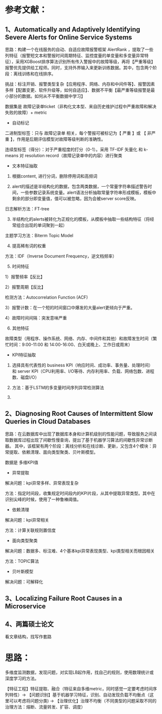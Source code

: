 # 参考文献：

## 1、Automatically and Adaptively Identifying Severe Alerts for Online Service Systems

思路：构建一个在线服务的自动、自适应故障报警框架 AlertRank ，提取了一些列特征（报警短文本和警报时间周期特征、监控度量的单变量和多变量异常特征），采用XGBoost排序算法识别所有传入警报中的故障等级，再将【严重等级】报警优先提供给工程师。同时，支持外界输入来更新训练数据。其中，包含两个阶段：离线训练和在线排序。

挑战：标注开销、报警类型复杂【应用程序、网络、内存和中间件等】、报警因素多样【配置变更、软件升级等，如何自适应】、数据不平衡【最严重等级报警是最小部分的数据。如何从不平衡数据中学习】

数据集是 故障记录单ticket（非构化文本型、来自历史维护过程中严重故障和解决失败的故障）+ metric 

* 自动标记

二进制型标签：只与 故障记录单 相关，每个警报可被标记为【 严重 】或 【 非严重 】，作用是后期评估模型对故障等级判断的准确性。 

连续型标签（得分）：对于严重程度的打分（0-1）。采用 TF-IDF 矢量化 和 k-means 对 resolution record（故障记录单中的内容）进行聚类

* 文本特征抽取

1. 根据content, 进行分词，删除停用词和高频词

2. alert的描述是半结构化的数据，包含两类数据，一个常量字符串描述警告时间，一些参数记录系统变量。alert语法分析抽取常量字符串形成模板，模板中剩余的部分即变量值，值可以被忽略，因为会被server score反映。

日志解析方法：FT-tree

3. 半结构化的alerts被转化为正规化的模板，从模板中抽取一些结构特征（将经常组合出现的单词聚到一起）

主题学习方法：Biterm Topic Model

4. 提高稀有词的权重

方法：IDF（Inverse Document Frequency，逆文档频率）

5. 时间特征

1）报警频率【反比】

2）报警周期【反比】

检测方法：Autocorrelation Function (ACF)

3）报警计数：在一个短的时间窗口中爆发的大量alert更倾向于严重。

4）故障时间间隔：突发意味严重

6. 其他特征 

故障类型（用程序、操作系统、网络、内存、中间件和其他）和故障发生时间（繁忙时间：9:00-11:00 和 14:00-16:00、白天或晚上、工作日或周末）

* KPI特征抽取

1. 选择具有代表性的 business KPI（响应时间、成功率、事务量、处理时间）和 server KPI（CPU利用率、I/O等待、内存利用率、负载、网络包数、进程数、磁盘I/O）

2. 方法：基于LSTM的多变量时间序列异常检测算法

3. 

## 2、Diagnosing Root Causes of Intermittent Slow Queries in Cloud Databases

思路：在云数据库中出现了数据库本身和计算机级别的性能问题，导致服务之间读取数据库过程出现了间歇性慢查询，提出了基于机器学习算法的间歇性异常诊断器。
其中，该框架有两个阶段：离线分析和在线诊断、更新，又包含4个模块：异常提取、依赖清理、面向类型聚类、贝叶斯模型。

数据是 多维KPI值

* 异常提取

解决问题：kpi异常多样、异常表现复杂

方法：指定时间段，收集规定时间段内的KPI片段，从其中提取异常类型。其中在识别尖峰的时候，使用了一种鲁棒阈值。

* 依赖清理

解决问题：kpi异常相关

方法：计算关联规则置信度

* 面向类型聚类

解决问题：数据多、标注难、4个基本kpi异常表现类型、kpi类型相关而根因相关

方法：TOPIC算法

* 贝叶斯模型

解决问题：可解释化

## 3、Localizing Failure Root Causes in a Microservice

## 4、两篇硕士论文

看文章结构，找写作套路

# 思路：

多维度监测数据，发现问题，对实现LB起作用，找自己的规则，使用数理统计或深度学习的方法。

【特征工程】特征提取、融合（特征来自多维metric，同时感觉一定要考虑时间序列特性）-> 【问题识别】基于机器学习特征，识别、自动发现负载不均衡点（这里可以考虑将问题分类) -> 【治理优化】治理不均衡（不同类型的问题采取不同的治理方法：熔断、流量转发、扩容、调度）
